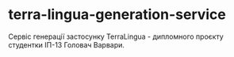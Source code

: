 # terra-lingua-generation-service
Сервіс генерації застосунку TerraLingua - дипломного проєкту студентки ІП-13 Головач Варвари.
